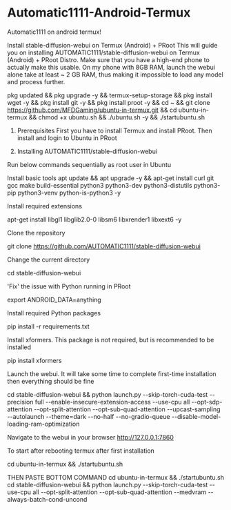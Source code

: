 # Automatic1111-Android-Termux
Automatic1111 on android termux!


Install stable-diffusion-webui on Termux (Android) + PRoot
This will guide you on installing AUTOMATIC1111/stable-diffusion-webui on Termux (Android) + PRoot Distro. Make sure that you have a high-end phone to actually make this usable. On my phone with 8GB RAM, launch the webui alone take at least ~ 2 GB RAM, thus making it impossible to load any model and process further.


pkg updated && pkg upgrade -y && termux-setup-storage &&
pkg install wget -y && pkg install git -y && pkg install proot -y &&
cd ~ && git clone https://github.com/MFDGaming/ubuntu-in-termux.git && cd ubuntu-in-termux && chmod +x ubuntu.sh && ./ubuntu.sh -y && ./startubuntu.sh 



1. Prerequisites
First you have to install Termux and install PRoot. Then install and login to Ubuntu in PRoot

2. Installing AUTOMATIC1111/stable-diffusion-webui

Run below commands sequentially as root user in Ubuntu

Install basic tools
apt update && apt upgrade -y && apt-get install curl git gcc make build-essential python3 python3-dev python3-distutils python3-pip python3-venv python-is-python3 -y 

Install required extensions

apt-get install libgl1 libglib2.0-0 libsm6 libxrender1 libxext6 -y

Clone the repository

git clone https://github.com/AUTOMATIC1111/stable-diffusion-webui 



Change the current directory

cd stable-diffusion-webui 


'Fix' the issue with Python running in PRoot

export ANDROID_DATA=anything 

Install required Python packages

pip install -r requirements.txt 

Install xformers. This package is not required, but is recommended to be installed

pip install xformers 

Launch the webui. It will take some time to complete first-time installation then everything should be fine

cd stable-diffusion-webui && python launch.py --skip-torch-cuda-test --precision full --enable-insecure-extension-access --use-cpu all --opt-sdp-attention --opt-split-attention --opt-sub-quad-attention --upcast-sampling --autolaunch --theme=dark --no-half --no-gradio-queue --disable-model-loading-ram-optimization



Navigate to the webui in your browser
http://127.0.0.1:7860 

To start after rebooting termux after first installation 

cd ubuntu-in-termux && ./startubuntu.sh

THEN PASTE BOTTOM COMMAND 
cd ubuntu-in-termux && ./startubuntu.sh
cd stable-diffusion-webui && python launch.py --skip-torch-cuda-test --use-cpu all --opt-split-attention --opt-sub-quad-attention --medvram --always-batch-cond-uncond














